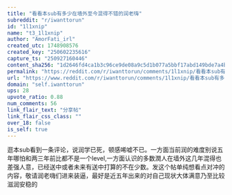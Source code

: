 ```yaml
---
title: "看看本sub有多少在墙外至今混得不错的润老嗨"
subreddit: "r/iwanttorun"
id: "1l1xnip"
name: "t3_1l1xnip"
author: "AmorFati_irl"
created_utc: 1748908576
created_key: "250602235616"
capture_ts: "250927160446"
content_sha256: "1d2646fd4ca1b3c96ce9de08a9c5d1b077a5bbf17abd149bde7a4b397fdbb8b3"
permalink: "https://reddit.com/r/iwanttorun/comments/1l1xnip/看看本sub有多少在墙外至今混得不错的润老嗨/"
url: "https://www.reddit.com/r/iwanttorun/comments/1l1xnip/看看本sub有多少在墙外至今混得不错的润老嗨/"
domain: "self.iwanttorun"
ups: 28
upvote_ratio: 0.88
num_comments: 56
link_flair_text: "分享帖"
link_flair_css_class: ""
over_18: false
is_self: true
---
```


逛本sub看到一条评论，说润学已死，顿感唏嘘不已。一方面当前润的难度别说五年哪怕和两三年前比都不是一个level,一方面认识的多数潤人在墙外这几年混得也差强人意，已经送中或者未来有送中打算的不在少数。发这个帖单纯想看点对冲的内容，敬请润老嗨们进来装逼，最好是近五年出来的对自己现状大体满意乃至比较滋润安稳的
